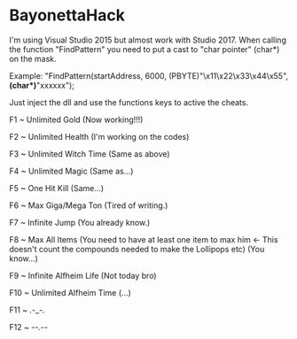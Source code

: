 # BayonettaHack

I'm using Visual Studio 2015 but almost work with Studio 2017. When calling the function "FindPattern" you need to put a cast to "char pointer" (char*) on the mask. 

Example: "FindPattern(startAddress, 6000, (PBYTE)"\x11\x22\x33\x44\x55", __(char*)__"xxxxxx");


Just inject the dll and use the functions keys to active the cheats.

F1 ~ Unlimited Gold (Now working!!!)

F2 ~ Unlimited Health (I'm working on the codes)

F3 ~ Unlimited Witch Time (Same as above)

F4 ~ Unlimited Magic (Same as...)

F5 ~ One Hit Kill (Same...)

F6 ~ Max Giga/Mega Ton (Tired of writing.)

F7 ~ Infinite Jump (You already know.)

F8 ~ Max All Items (You need to have at least one item to max him <- This doesn't count the compounds needed to make the Lollipops etc) (You know...)

F9 ~ Infinite Alfheim Life (Not today bro)

F10 ~ Unlimited Alfheim Time (...)

F11 ~ *.*-_-*.*

F12 ~ -_-*.*-_-

